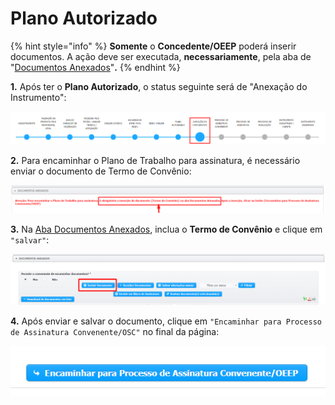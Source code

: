 # Plano Autorizado

{% hint style="info" %}
**Somente** o **Concedente/OEEP** poderá inserir documentos. A ação deve ser executada, **necessariamente**, pela aba de "[Documentos Anexados](broken-reference)"**.**
{% endhint %}

**1.** Após ter o **Plano Autorizado**, o status seguinte será de "Anexação do Instrumento":

![](<../../.gitbook/assets/image (298).png>)

**2.** Para encaminhar o Plano de Trabalho para assinatura, é necessário enviar o documento de Termo de Convênio:

![](<../../.gitbook/assets/image (363).png>)

**3.** Na [Aba Documentos Anexados](../../processo-eletronico/aba-documentos-anexados/), inclua o **Termo de Convênio** e clique em `"salvar"`:

![](<../../.gitbook/assets/image (309).png>)

**4.** Após enviar e salvar o documento, clique em `"Encaminhar para Processo de Assinatura Convenente/OSC"` no final da página:

![](<../../.gitbook/assets/image (315).png>)
